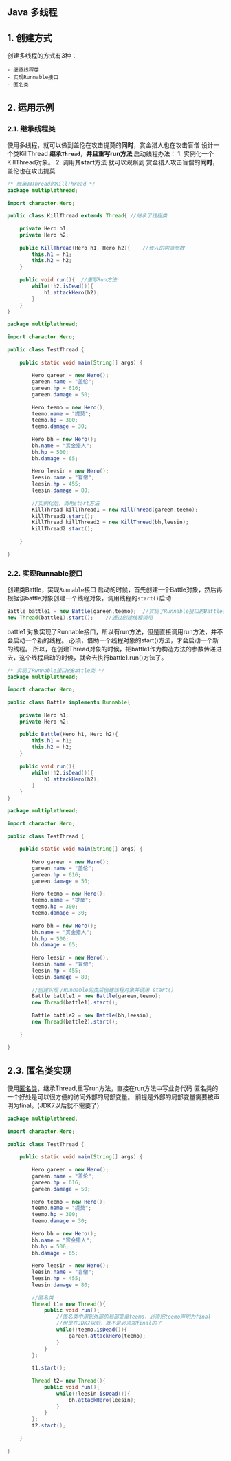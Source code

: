 ## Java 多线程

## 1. 创建方式

创建多线程的方式有3种：

	- 继承线程类
	- 实现Runnable接口
	- 匿名类

## 2. 运用示例

### 2.1. 继承线程类

使用多线程，就可以做到盖伦在攻击提莫的**同时**，赏金猎人也在攻击盲僧
设计一个类KillThread **继承`Thread`**，**并且重写run方法**
启动线程办法： 1. 实例化一个KillThread对象。	2.  调用其**start**方法
就可以观察到 赏金猎人攻击盲僧的**同时**，盖伦也在攻击提莫

```java
/* 继承自Thread的KillThread */
package multiplethread;
 
import charactor.Hero;
 
public class KillThread extends Thread{	//继承了线程类
     
    private Hero h1;
    private Hero h2;
 
    public KillThread(Hero h1, Hero h2){	//传入的构造参数
        this.h1 = h1;
        this.h2 = h2;
    }
 
    public void run(){	//重写Run方法
        while(!h2.isDead()){
            h1.attackHero(h2);
        }
    }
}
```

```java
package multiplethread;
 
import charactor.Hero;
 
public class TestThread {
 
    public static void main(String[] args) {
         
        Hero gareen = new Hero();
        gareen.name = "盖伦";
        gareen.hp = 616;
        gareen.damage = 50;
 
        Hero teemo = new Hero();
        teemo.name = "提莫";
        teemo.hp = 300;
        teemo.damage = 30;
         
        Hero bh = new Hero();
        bh.name = "赏金猎人";
        bh.hp = 500;
        bh.damage = 65;
         
        Hero leesin = new Hero();
        leesin.name = "盲僧";
        leesin.hp = 455;
        leesin.damage = 80;
         
        //实例化后，调用start方法
        KillThread killThread1 = new KillThread(gareen,teemo);
        killThread1.start();
        KillThread killThread2 = new KillThread(bh,leesin);
        killThread2.start();
         
    }
     
}
```

### 2.2. 实现Runnable接口

创建类Battle，实现`Runnable`接口
启动的时候，首先创建一个Battle对象，然后再根据该battle对象创建一个线程对象，调用线程的`start()`启动

```java
Battle battle1 = new Battle(gareen,teemo);	//实现了Runnable接口的Battle类
new Thread(battle1).start();	//通过创建线程调用
```

battle1 对象实现了Runnable接口，所以有run方法，但是直接调用run方法，并不会启动一个新的线程。
必须，借助一个线程对象的start()方法，才会启动一个新的线程。
所以，在创建Thread对象的时候，把battle1作为构造方法的参数传递进去，这个线程启动的时候，就会去执行battle1.run()方法了。

```java
/* 实现了Runnable接口的Battle类 */
package multiplethread;
 
import charactor.Hero;
 
public class Battle implements Runnable{
     
    private Hero h1;
    private Hero h2;
 
    public Battle(Hero h1, Hero h2){
        this.h1 = h1;
        this.h2 = h2;
    }
 
    public void run(){
        while(!h2.isDead()){
            h1.attackHero(h2);
        }
    }
}
```

```java
package multiplethread;
 
import charactor.Hero;
 
public class TestThread {
 
    public static void main(String[] args) {
         
        Hero gareen = new Hero();
        gareen.name = "盖伦";
        gareen.hp = 616;
        gareen.damage = 50;
 
        Hero teemo = new Hero();
        teemo.name = "提莫";
        teemo.hp = 300;
        teemo.damage = 30;
         
        Hero bh = new Hero();
        bh.name = "赏金猎人";
        bh.hp = 500;
        bh.damage = 65;
         
        Hero leesin = new Hero();
        leesin.name = "盲僧";
        leesin.hp = 455;
        leesin.damage = 80;
         
        //创建实现了Runnable的类后创建线程对象并调用 start() 
        Battle battle1 = new Battle(gareen,teemo);
        new Thread(battle1).start();
 
        Battle battle2 = new Battle(bh,leesin);
        new Thread(battle2).start();
 
    }
     
}
```

## 2.3. 匿名类实现

使用[匿名类](https://how2j.cn/k/interface-inheritance/interface-inheritance-inner-class/322.html#step687)，继承Thread,重写run方法，直接在run方法中写业务代码
匿名类的一个好处是可以很方便的访问外部的局部变量。
前提是外部的局部变量需要被声明为final。(JDK7以后就不需要了)

```java
package multiplethread;
  
import charactor.Hero;
  
public class TestThread {
  
    public static void main(String[] args) {
          
        Hero gareen = new Hero();
        gareen.name = "盖伦";
        gareen.hp = 616;
        gareen.damage = 50;
  
        Hero teemo = new Hero();
        teemo.name = "提莫";
        teemo.hp = 300;
        teemo.damage = 30;
          
        Hero bh = new Hero();
        bh.name = "赏金猎人";
        bh.hp = 500;
        bh.damage = 65;
          
        Hero leesin = new Hero();
        leesin.name = "盲僧";
        leesin.hp = 455;
        leesin.damage = 80;
          
        //匿名类
        Thread t1= new Thread(){
            public void run(){
                //匿名类中用到外部的局部变量teemo，必须把teemo声明为final
                //但是在JDK7以后，就不是必须加final的了
                while(!teemo.isDead()){
                    gareen.attackHero(teemo);
                }              
            }
        };
         
        t1.start();
          
        Thread t2= new Thread(){
            public void run(){
                while(!leesin.isDead()){
                    bh.attackHero(leesin);
                }              
            }
        };
        t2.start();
         
    }
      
}
```

